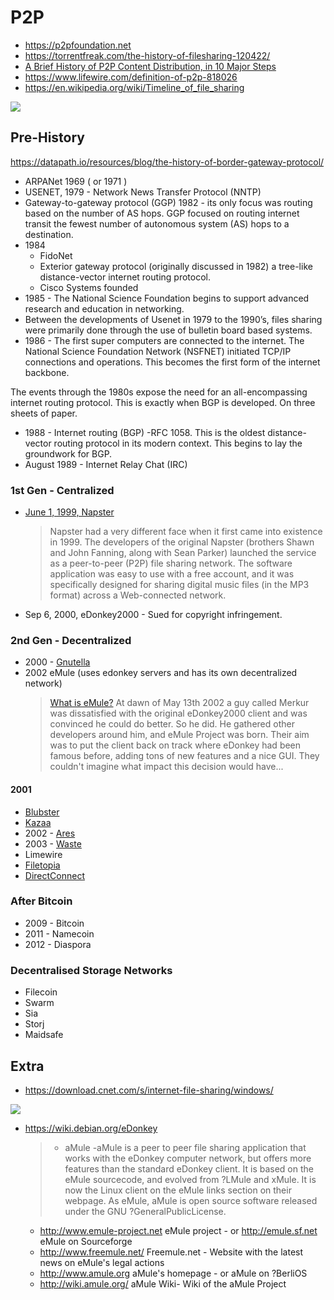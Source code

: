 # P2P

* https://p2pfoundation.net
* https://torrentfreak.com/the-history-of-filesharing-120422/
* [A Brief History of P2P Content Distribution, in 10 Major Steps](https://medium.com/paratii/a-brief-history-of-p2p-content-distribution-in-10-major-steps-6d6733d25122)
* https://www.lifewire.com/definition-of-p2p-818026
* https://en.wikipedia.org/wiki/Timeline_of_file_sharing

![](https://archive.is/TBEiO/d2c61b8561a81327ec44f649feb9ac177ee544c1.jpeg)

## Pre-History
https://datapath.io/resources/blog/the-history-of-border-gateway-protocol/
* ARPANet 1969 ( or 1971 )
* USENET, 1979 -  Network News Transfer Protocol (NNTP)
* Gateway-to-gateway protocol (GGP) 1982  - its only focus was routing based on the number of AS hops. GGP focused on routing internet transit the fewest number of autonomous system (AS) hops to a destination.
* 1984
  - FidoNet
  - Exterior gateway protocol (originally discussed in 1982) a tree-like distance-vector internet routing protocol.
  - Cisco Systems founded
* 1985 - The National Science Foundation begins to support advanced research and education in networking.
* Between the developments of Usenet in 1979 to the 1990’s, files sharing were primarily done through the use of bulletin board based systems.
* 1986 - The first super computers are connected to the internet. The National Science Foundation Network (NSFNET) initiated TCP/IP connections and operations. This becomes the first form of the internet backbone.

The events through the 1980s expose the need for an all-encompassing internet routing protocol. This is exactly when BGP is developed. On three sheets of paper.

* 1988 - Internet routing (BGP) -RFC 1058. This is the oldest distance-vector routing protocol in its modern context. This begins to lay the groundwork for BGP.
* August 1989 - Internet Relay Chat (IRC)

### 1st Gen - Centralized

* [June 1, 1999, Napster](https://www.lifewire.com/history-of-napster-2438592)
  > Napster had a very different face when it first came into existence in 1999. The developers of the original Napster (brothers Shawn and John Fanning, along with Sean Parker) launched the service as a peer-to-peer (P2P) file sharing network. The software application was easy to use with a free account, and it was specifically designed for sharing digital music files (in the MP3 format) across a Web-connected network.
* Sep 6, 2000, eDonkey2000 - Sued for copyright infringement.


### 2nd Gen - Decentralized

* 2000 - [Gnutella](http://rakjar.de/gnufu/index.php/Main_Page)
* 2002 eMule (uses edonkey servers and has its own decentralized network)
  > [What is eMule?](https://www.emule-project.net/home/perl/general.cgi?l=1)
  > At dawn of  May 13th 2002 a guy called Merkur was dissatisfied with the original eDonkey2000 client and was convinced he could do better. So he did. He gathered other developers around him, and eMule Project was born. Their aim was to put the client back on track where eDonkey had been famous before, adding tons of new features and a nice GUI. They couldn't imagine what impact this decision would have...
#### 2001 
  * [Blubster](http://web.archive.org/web/20010720062547/http://www.blubster.com/)
  * [Kazaa](http://theinventors.org/library/inventors/bl_KaZaA.htm)
* 2002 - [Ares](http://aresgalaxy.sourceforge.net/)
* 2003 - [Waste](https://www.afterdawn.com/news/article.cfm/2003/05/31/nullsoft_releases_waste_--_aol_pulls_the_plug)
* Limewire
* [Filetopia](http://www.filetopia.com/)
* [DirectConnect](http://www.dslreports.com/faq/dc)


### After Bitcoin

* 2009 -  Bitcoin
* 2011 - Namecoin
* 2012 - Diaspora

### Decentralised Storage Networks 

* Filecoin
* Swarm
* Sia
* Storj
* Maidsafe

## Extra

* https://download.cnet.com/s/internet-file-sharing/windows/

![](https://imgur.com/Qvp3WVx.png)
  
* https://wiki.debian.org/eDonkey
  >* aMule -aMule is a peer to peer file sharing application that works with the eDonkey computer network, but offers more features than the standard eDonkey client. It is based on the eMule sourcecode, and evolved from ?LMule and xMule. It is now the Linux client on the eMule links section on their webpage. As eMule, aMule is open source software released under the GNU ?GeneralPublicLicense.
    * http://www.emule-project.net eMule project - or http://emule.sf.net eMule on Sourceforge
    * http://www.freemule.net/ Freemule.net - Website with the latest news on eMule's legal actions
    * http://www.amule.org aMule's homepage - or aMule on ?BerliOS
    * http://wiki.amule.org/ aMule Wiki- Wiki of the aMule Project
